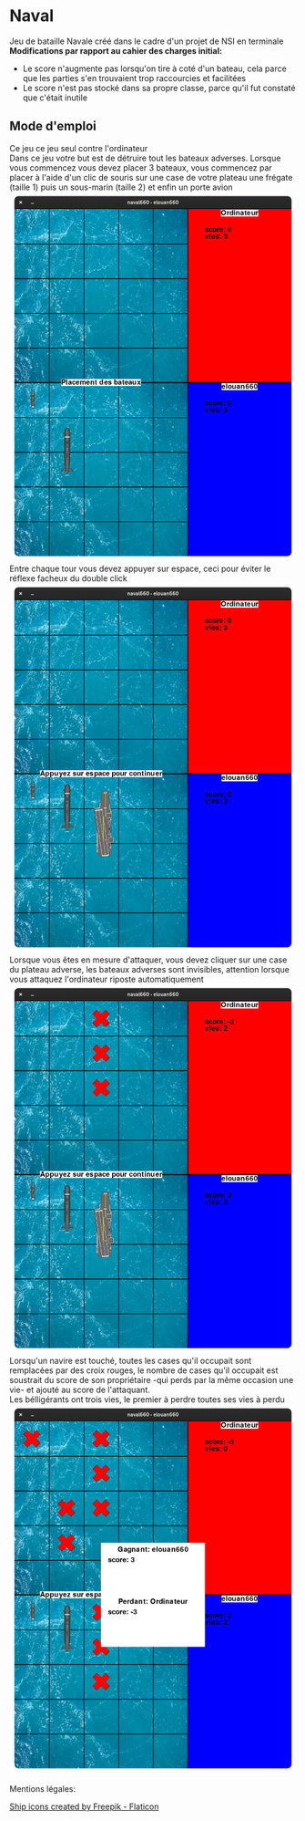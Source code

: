 # Naval
Jeu de bataille Navale créé dans le cadre d'un projet de NSI en terminale \
**Modifications par rapport au cahier des charges initial:**
- Le score n'augmente pas lorsqu'on tire à coté d'un bateau, cela parce que les parties s'en trouvaient trop raccourcies et facilitées
- Le score n'est pas stocké dans sa propre classe, parce qu'il fut constaté que c'était inutile

## Mode d'emploi
Ce jeu ce jeu seul contre l'ordinateur \
Dans ce jeu votre but est de détruire tout les bateaux adverses. 
Lorsque vous commencez vous devez placer 3 bateaux, vous commencez par placer à l'aide d'un clic de souris sur une case de votre plateau une frégate (taille 1) puis un sous-marin (taille 2) et enfin un porte avion
![placement](assets/readme/placement.png)
Entre chaque tour vous devez appuyer sur espace, ceci pour éviter le réflexe facheux du double click
![espace](assets/readme/espace.png)
Lorsque vous êtes en mesure d'attaquer, vous devez cliquer sur une case du plateau adverse, les bateaux adverses sont invisibles, attention lorsque vous attaquez l'ordinateur riposte automatiquement
![attaque](assets/readme/attaque.png)
Lorsqu'un navire est touché, toutes les cases qu'il occupait sont remplacées par des croix rouges, le nombre de cases qu'il occupait est soustrait du score de son propriétaire -qui perds par la même occasion une vie- et ajouté au score de l'attaquant. \
Les bélligérants ont trois vies, le premier à perdre toutes ses vies à perdu
![fin](assets/readme/fin.png)




Mentions légales:

[Ship icons created by Freepik - Flaticon](https://www.flaticon.com/free-icons/ship)
